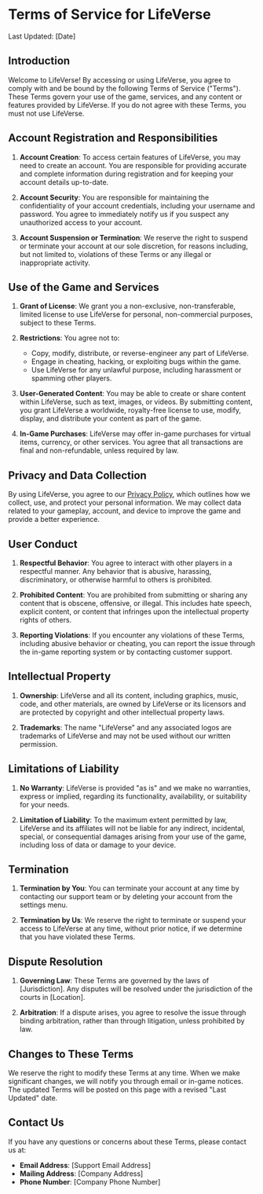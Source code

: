 # Terms of Service for LifeVerse

Last Updated: [Date]

## Introduction

Welcome to LifeVerse! By accessing or using LifeVerse, you agree to comply with and be bound by the following Terms of Service ("Terms"). These Terms govern your use of the game, services, and any content or features provided by LifeVerse. If you do not agree with these Terms, you must not use LifeVerse.

## Account Registration and Responsibilities

1. **Account Creation**: To access certain features of LifeVerse, you may need to create an account. You are responsible for providing accurate and complete information during registration and for keeping your account details up-to-date.

2. **Account Security**: You are responsible for maintaining the confidentiality of your account credentials, including your username and password. You agree to immediately notify us if you suspect any unauthorized access to your account.

3. **Account Suspension or Termination**: We reserve the right to suspend or terminate your account at our sole discretion, for reasons including, but not limited to, violations of these Terms or any illegal or inappropriate activity.

## Use of the Game and Services

1. **Grant of License**: We grant you a non-exclusive, non-transferable, limited license to use LifeVerse for personal, non-commercial purposes, subject to these Terms.

2. **Restrictions**: You agree not to:
   - Copy, modify, distribute, or reverse-engineer any part of LifeVerse.
   - Engage in cheating, hacking, or exploiting bugs within the game.
   - Use LifeVerse for any unlawful purpose, including harassment or spamming other players.

3. **User-Generated Content**: You may be able to create or share content within LifeVerse, such as text, images, or videos. By submitting content, you grant LifeVerse a worldwide, royalty-free license to use, modify, display, and distribute your content as part of the game.

4. **In-Game Purchases**: LifeVerse may offer in-game purchases for virtual items, currency, or other services. You agree that all transactions are final and non-refundable, unless required by law.

## Privacy and Data Collection

By using LifeVerse, you agree to our [Privacy Policy](PrivacyPolicy.md), which outlines how we collect, use, and protect your personal information. We may collect data related to your gameplay, account, and device to improve the game and provide a better experience.

## User Conduct

1. **Respectful Behavior**: You agree to interact with other players in a respectful manner. Any behavior that is abusive, harassing, discriminatory, or otherwise harmful to others is prohibited.

2. **Prohibited Content**: You are prohibited from submitting or sharing any content that is obscene, offensive, or illegal. This includes hate speech, explicit content, or content that infringes upon the intellectual property rights of others.

3. **Reporting Violations**: If you encounter any violations of these Terms, including abusive behavior or cheating, you can report the issue through the in-game reporting system or by contacting customer support.

## Intellectual Property

1. **Ownership**: LifeVerse and all its content, including graphics, music, code, and other materials, are owned by LifeVerse or its licensors and are protected by copyright and other intellectual property laws.

2. **Trademarks**: The name "LifeVerse" and any associated logos are trademarks of LifeVerse and may not be used without our written permission.

## Limitations of Liability

1. **No Warranty**: LifeVerse is provided "as is" and we make no warranties, express or implied, regarding its functionality, availability, or suitability for your needs.

2. **Limitation of Liability**: To the maximum extent permitted by law, LifeVerse and its affiliates will not be liable for any indirect, incidental, special, or consequential damages arising from your use of the game, including loss of data or damage to your device.

## Termination

1. **Termination by You**: You can terminate your account at any time by contacting our support team or by deleting your account from the settings menu.

2. **Termination by Us**: We reserve the right to terminate or suspend your access to LifeVerse at any time, without prior notice, if we determine that you have violated these Terms.

## Dispute Resolution

1. **Governing Law**: These Terms are governed by the laws of [Jurisdiction]. Any disputes will be resolved under the jurisdiction of the courts in [Location].

2. **Arbitration**: If a dispute arises, you agree to resolve the issue through binding arbitration, rather than through litigation, unless prohibited by law.

## Changes to These Terms

We reserve the right to modify these Terms at any time. When we make significant changes, we will notify you through email or in-game notices. The updated Terms will be posted on this page with a revised "Last Updated" date.

## Contact Us

If you have any questions or concerns about these Terms, please contact us at:

- **Email Address**: [Support Email Address]
- **Mailing Address**: [Company Address]
- **Phone Number**: [Company Phone Number]

